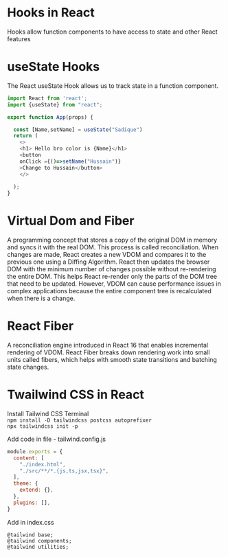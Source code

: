 # Hooks in React 
Hooks allow function components to have access to state and other React features
# useState Hooks
The React useState Hook allows us to track state in a function component.

```js
import React from 'react';
import {useState} from "react";

export function App(props) {

  const [Name,setName] = useState("Sadique")
  return (
    <>
    <h1> Hello bro color is {Name}</h1>
    <button
    onClick ={()=>setName("Hussain")}
    >Change to Hussain</button>
    </>
    
  );
}
```


# Virtual Dom and Fiber


A programming concept that stores a copy of the original DOM in memory and syncs it with the real DOM. This process is called reconciliation. When changes are made, React creates a new VDOM and compares it to the previous one using a Diffing Algorithm. React then updates the browser DOM with the minimum number of changes possible without re-rendering the entire DOM. This helps React re-render only the parts of the DOM tree that need to be updated. However, VDOM can cause performance issues in complex applications because the entire component tree is recalculated when there is a change.

# React Fiber

A reconciliation engine introduced in React 16 that enables incremental rendering of VDOM. React Fiber breaks down rendering work into small units called fibers, which helps with smooth state transitions and batching state changes.

# Twailwind CSS in React   

Install Tailwind CSS
Terminal\
`npm install -D tailwindcss postcss autoprefixer`\
`npx tailwindcss init -p`


Add code in file - tailwind.config.js

```js /** @type {import('tailwindcss').Config} */
module.exports = {
  content: [
    "./index.html",
    "./src/**/*.{js,ts,jsx,tsx}",
  ],
  theme: {
    extend: {},
  },
  plugins: [],
}
```


Add in index.css

`@tailwind base;`\
`@tailwind components;`\
`@tailwind utilities;`

# 
